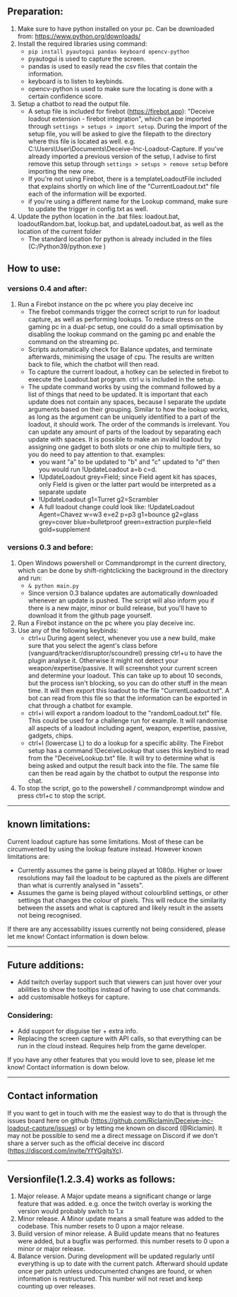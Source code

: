 ## Preparation:
1. Make sure to have python installed on your pc. Can be downloaded from: https://www.python.org/downloads/
2. Install the required libraries using command:
    - `pip install pyautogui pandas keyboard opencv-python`
    - pyautogui is used to capture the screen.
    - pandas is used to easily read the csv files that contain the information.
    - keyboard is to listen to keybinds.
    - opencv-python is used to make sure the locating is done with a certain confidence score.
3. Setup a chatbot to read the output file. 
    - A setup file is included for firebot (https://firebot.app): "Deceive loadout extension - firebot integration", which can be imported through `settings > setups > import setup`. During the import of the setup file, you will be asked to give the filepath to the directory where this file is located as well. e.g. C:\Users\User\Documents\Deceive-Inc-Loadout-Capture. If you've already imported a previous version of the setup, I advise to first remove this setup through `settings > setups > remove setup` before importing the new one. 
    - If you're not using Firebot, there is a templateLoadoutFile included that explains shortly on which line of the "CurrentLoadout.txt" file each of the information will be exported.
    - if you're using a different name for the Lookup command, make sure to update the trigger in config.txt as well. 
4. Update the python location in the .bat files: loadout.bat, loadoutRandom.bat, lookup.bat, and updateLoadout.bat, as well as the location of the current folder
    - The standard location for python is already included in the files (C:/Python39/python.exe )

## How to use:
### versions 0.4 and after:
1. Run a Firebot instance on the pc where you play deceive inc
    - The firebot commands trigger the correct script to run for loadout capture, as well as performing lookups. To reduce stress on the gaming pc in a dual-pc setup, one could do a small optimisation by disabling the lookup command on the gaming pc and enable the command on the streaming pc. 
    - Scripts automatically check for Balance updates, and terminate afterwards, minimising the usage of cpu. The results are written back to file, which the chatbot will then read. 
    - To capture the current loadout, a hotkey can be selected in firebot to execute the Loadout.bat program. ctrl u is included in the setup. 
    - The update command works by using the command followed by a list of things that need to be updated. It is important that each update does not contain any spaces, because I separate the update arguments based on their grouping. Similar to how the lookup works, as long as the argument can be uniquely identified to a part of the loadout, it should work. The order of the commands is irrelevant. You can update any amount of parts of the loadout by separating each update with spaces. It is possible to make an invalid loadout by assigning one gadget to both slots or one chip to multiple tiers, so you do need to pay attention to that. examples: 
        - you want "a" to be updated to "b" and "c" updated to "d" then you would run !UpdateLoadout a=b c=d.
        - !UpdateLoadout grey=Field; since Field agent kit has spaces, only Field is given or the latter part would be interpreted as a separate update
        - !UpdateLoadout g1=Turret g2=Scrambler
        - A full loadout change could look like: !UpdateLoadout Agent=Chavez w=w3 e=e2 p=p3 g1=bounce g2=glass grey=cover blue=bulletproof green=extraction purple=field gold=supplement


### versions 0.3 and before:
1. Open Windows powershell or Commandprompt in the current directory, which can be done by shift-rightclicking the background in the directory and run:
    - `& python main.py`
    - Since version 0.3 balance updates are automatically downloaded whenever an update is pushed. The script will also inform you if there is a new major, minor or build release, but you'll have to download it from the github page yourself.
2. Run a Firebot instance on the pc where you play deceive inc. 
3. Use any of the following keybinds:
    - ctrl+u During agent select, whenever you use a new build, make sure that you select the agent's class before (vanguard/tracker/disruptor/scoundrel) pressing ctrl+u to have the plugin analyse it. Otherwise it might not detect your weapon/expertise/passive. It will screenshot your current screen and determine your loadout. This can take up to about 10 seconds, but the process isn't blocking, so you can do other stuff in the mean time. It will then export this loadout to the file "CurrentLoadout.txt". A bot can read from this file so that the information can be exported in chat through a chatbot for example.
    - ctrl+i will export a random loadout to the "randomLoadout.txt" file. This could be used for a challenge run for example. It will randomise all aspects of a loadout including agent, weapon, expertise, passive, gadgets, chips. 
    - ctrl+l (lowercase L) to do a lookup for a specific ability. The Firebot setup has a command !DeceiveLookup that uses this keybind to read from the "DeceiveLookup.txt" file. It will try to determine what is being asked and output the result back into the file. The same file can then be read again by the chatbot to output the response into chat. 
4. To stop the script, go to the powershell / commandprompt window and press ctrl+c to stop the script.

___

## known limitations:
Current loadout capture has some limitations. Most of these can be circumvented by using the lookup feature instead. However known limitations are:
- Currently assumes the game is being played at 1080p. Higher or lower resolutions may fail the loadout to be captured as the pixels are different than what is currently analysed in "assets".
- Assumes the game is being played without colourblind settings, or other settings that changes the colour of pixels. This will reduce the similarity between the assets and what is captured and likely result in the assets not being recognised. 

If there are any accessability issues currently not being considered, please let me know! Contact information is down below.

___

## Future additions:
- Add twitch overlay support such that viewers can just hover over your abilities to show the tooltips instead of having to use chat commands.
- add customisable hotkeys for capture.

### Considering:
- Add support for disguise tier + extra info. 
- Replacing the screen capture with API calls, so that everything can be run in the cloud instead. Requires help from the game developer. 

If you have any other features that you would love to see, please let me know! Contact information is down below.
___

## Contact information
If you want to get in touch with me the easiest way to do that is through the issues board here on github (https://github.com/Riclamin/Deceive-inc-loadout-capture/issues) or by letting me known on discord (@Riclamin). It may not be possible to send me a direct message on Discord if we don't share a server such as the official deceive inc discord (https://discord.com/invite/YfYGgjtsYc). 

___

## Versionfile(1.2.3.4) works as follows: 
1. Major release. A Major update means a significant change or large feature that was added. e.g. once the twitch overlay is working the version would probably switch to 1.x
2. Minor release. A Minor update means a small feature was added to the codebase. This number resets to 0 upon a major release.
3. Build version of minor release. A Build update means that no features were added, but a bugfix was performed. this number resets to 0 upon a minor or major release.
4. Balance version. During development will be updated regularly until everything is up to date with the current patch. Afterward should update once per patch unless undocumented changes are found, or when information is restructured. This number will not reset and keep counting up over releases.
